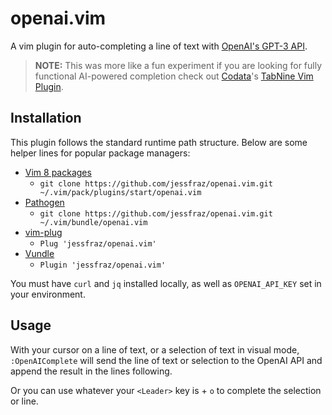 # openai.vim

A vim plugin for auto-completing a line of text with 
[OpenAI's GPT-3 API](https://openai.com/blog/openai-api/).

> **NOTE:** This was more like a fun experiment if you are looking for fully
> functional AI-powered completion check out 
> [Codata](https://www.codota.com/)'s [TabNine Vim Plugin](https://www.tabnine.com/install/vim/).

<!-- START doctoc -->
<!-- END doctoc -->

## Installation

This plugin follows the standard runtime path structure. Below are some helper lines
for popular package managers:

* [Vim 8 packages](http://vimhelp.appspot.com/repeat.txt.html#packages)
  * `git clone https://github.com/jessfraz/openai.vim.git ~/.vim/pack/plugins/start/openai.vim`
* [Pathogen](https://github.com/tpope/vim-pathogen)
  * `git clone https://github.com/jessfraz/openai.vim.git ~/.vim/bundle/openai.vim`
* [vim-plug](https://github.com/junegunn/vim-plug)
  * `Plug 'jessfraz/openai.vim'`
* [Vundle](https://github.com/VundleVim/Vundle.vim)
  * `Plugin 'jessfraz/openai.vim'`

You must have `curl` and `jq` installed locally, as well as `OPENAI_API_KEY` set
in your environment.

## Usage

With your cursor on a line of text, or a selection of text in visual mode, 
`:OpenAIComplete` will send the line of text or selection to the OpenAI API and
append the result in the lines following.

Or you can use whatever your `<Leader>` key is + `o` to complete the selection
or line.
